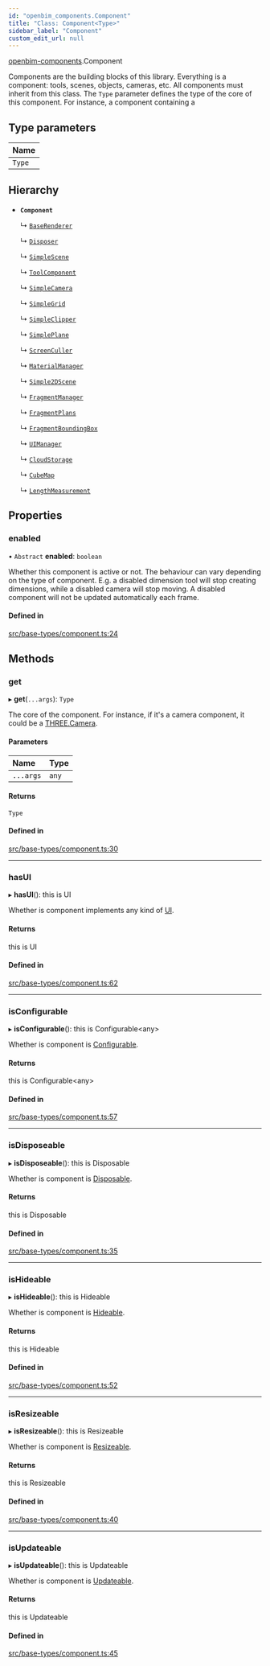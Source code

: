 ```yaml
---
id: "openbim_components.Component"
title: "Class: Component<Type>"
sidebar_label: "Component"
custom_edit_url: null
---
```


[openbim-components](../modules/openbim_components.md).Component

Components are the building blocks of this library. Everything is a
component: tools, scenes, objects, cameras, etc.
All components must inherit from this class. The `Type` parameter defines
the type of the core of this component. For instance, a component containing a

## Type parameters

| Name |
| :------ |
| `Type` |

## Hierarchy

- **`Component`**

  ↳ [`BaseRenderer`](openbim_components.BaseRenderer.md)

  ↳ [`Disposer`](openbim_components.Disposer.md)

  ↳ [`SimpleScene`](openbim_components.SimpleScene.md)

  ↳ [`ToolComponent`](openbim_components.ToolComponent.md)

  ↳ [`SimpleCamera`](openbim_components.SimpleCamera.md)

  ↳ [`SimpleGrid`](openbim_components.SimpleGrid.md)

  ↳ [`SimpleClipper`](openbim_components.SimpleClipper.md)

  ↳ [`SimplePlane`](openbim_components.SimplePlane.md)

  ↳ [`ScreenCuller`](openbim_components.ScreenCuller.md)

  ↳ [`MaterialManager`](openbim_components.MaterialManager.md)

  ↳ [`Simple2DScene`](openbim_components.Simple2DScene.md)

  ↳ [`FragmentManager`](openbim_components.FragmentManager.md)

  ↳ [`FragmentPlans`](openbim_components.FragmentPlans.md)

  ↳ [`FragmentBoundingBox`](openbim_components.FragmentBoundingBox.md)

  ↳ [`UIManager`](openbim_components.UIManager.md)

  ↳ [`CloudStorage`](openbim_components.CloudStorage.md)

  ↳ [`CubeMap`](openbim_components.CubeMap.md)

  ↳ [`LengthMeasurement`](openbim_components.LengthMeasurement.md)

## Properties

### enabled

• `Abstract` **enabled**: `boolean`

Whether this component is active or not. The behaviour can vary depending
on the type of component. E.g. a disabled dimension tool will stop creating
dimensions, while a disabled camera will stop moving. A disabled component
will not be updated automatically each frame.

#### Defined in

[src/base-types/component.ts:24](https://github.com/ThatOpen/engine_components/blob/178497c/src/base-types/component.ts#L24)

## Methods

### get

▸ **get**(`...args`): `Type`

The core of the component. For instance, if it's a camera component, it
could be a [THREE.Camera](https://threejs.org/docs/#api/en/cameras/Camera).

#### Parameters

| Name | Type |
| :------ | :------ |
| `...args` | `any` |

#### Returns

`Type`

#### Defined in

[src/base-types/component.ts:30](https://github.com/ThatOpen/engine_components/blob/178497c/src/base-types/component.ts#L30)

___

### hasUI

▸ **hasUI**(): this is UI

Whether is component implements any kind of [UI](../interfaces/openbim_components.UI.md).

#### Returns

this is UI

#### Defined in

[src/base-types/component.ts:62](https://github.com/ThatOpen/engine_components/blob/178497c/src/base-types/component.ts#L62)

___

### isConfigurable

▸ **isConfigurable**(): this is Configurable<any\>

Whether is component is [Configurable](../interfaces/openbim_components.Configurable.md).

#### Returns

this is Configurable<any\>

#### Defined in

[src/base-types/component.ts:57](https://github.com/ThatOpen/engine_components/blob/178497c/src/base-types/component.ts#L57)

___

### isDisposeable

▸ **isDisposeable**(): this is Disposable

Whether is component is [Disposable](../interfaces/openbim_components.Disposable.md).

#### Returns

this is Disposable

#### Defined in

[src/base-types/component.ts:35](https://github.com/ThatOpen/engine_components/blob/178497c/src/base-types/component.ts#L35)

___

### isHideable

▸ **isHideable**(): this is Hideable

Whether is component is [Hideable](../interfaces/openbim_components.Hideable.md).

#### Returns

this is Hideable

#### Defined in

[src/base-types/component.ts:52](https://github.com/ThatOpen/engine_components/blob/178497c/src/base-types/component.ts#L52)

___

### isResizeable

▸ **isResizeable**(): this is Resizeable

Whether is component is [Resizeable](../interfaces/openbim_components.Resizeable.md).

#### Returns

this is Resizeable

#### Defined in

[src/base-types/component.ts:40](https://github.com/ThatOpen/engine_components/blob/178497c/src/base-types/component.ts#L40)

___

### isUpdateable

▸ **isUpdateable**(): this is Updateable

Whether is component is [Updateable](../interfaces/openbim_components.Updateable.md).

#### Returns

this is Updateable

#### Defined in

[src/base-types/component.ts:45](https://github.com/ThatOpen/engine_components/blob/178497c/src/base-types/component.ts#L45)
